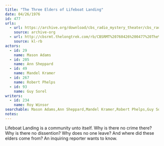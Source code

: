 ```yaml
---
title: "The Three Elders of Lifeboat Landing"
date: 04/26/1976
id: 477
urls: 
  - url: https://archive.org/download/cbs_radio_mystery_theater/cbs_radio_mystery_theater-0451-0500.zip/cbs_radio_mystery_theater-0451-0500%2Fcbsrmt_0477_the_three_elders_of_life_boat_landing.mp3
    source: archive-org
  - url: http://cbsrmt.thelongtrek.com/rb/CBSRMT%20760426%200477%20The%20Three%20Elders%20of%20Lifeboat%20Landing_wuwm.mp3
    source: kl-rb
actors:  
  - id: 29
    name: Mason Adams  
  - id: 205
    name: Ann Sheppard  
  - id: 49
    name: Mandel Kramer  
  - id: 267
    name: Robert Phelps  
  - id: 93
    name: Guy Sorel
writers:  
  - id: 234
    name: Roy Winsor
searchable: Mason Adams,Ann Sheppard,Mandel Kramer,Robert Phelps,Guy Sorel Roy Winsor
notes:  
---
```

Lifeboat Landing is a community unto itself. Why is there no crime there? Why is there no dissention? Why does no one leave? And where did these elders come from? An inquiring reporter wants to know.